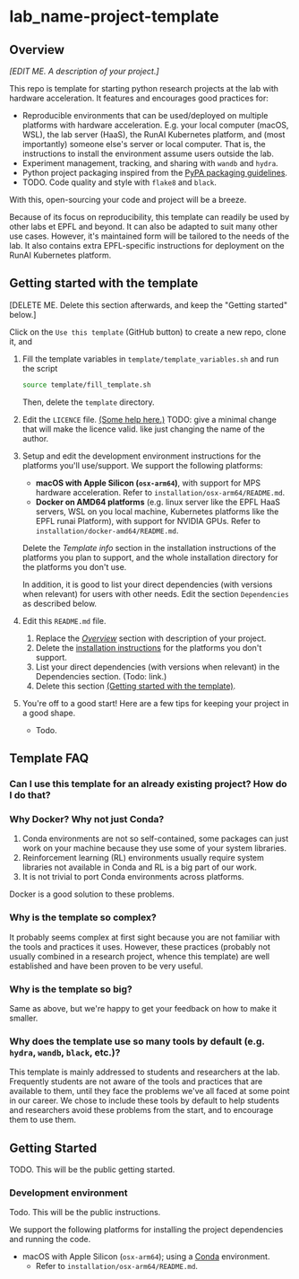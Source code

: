 # lab_name-project-template

## Overview

_[EDIT ME. A description of your project.]_

This repo is template for starting python research projects at the <lab-name> lab with hardware acceleration.
It features and encourages good practices for:

- Reproducible environments that can be used/deployed on multiple platforms with hardware acceleration.
  E.g. your local computer (macOS, WSL), the lab server (HaaS), the RunAI Kubernetes platform,
  and (most importantly) someone else's server or local computer.
  That is, the instructions to install the environment assume users outside the lab.
- Experiment management, tracking, and sharing with `wandb` and `hydra`.
- Python project packaging inspired from
  the [PyPA packaging guidelines](https://packaging.python.org/en/latest/tutorials/packaging-projects/).
- TODO. Code quality and style with `flake8` and `black`.

With this, open-sourcing your code and project will be a breeze.

Because of its focus on reproducibility, this template can readily be used by other labs et EPFL and beyond.
It can also be adapted to suit many other use cases.
However, it's maintained form will be tailored to the needs of the <lab-name> lab.
It also contains extra EPFL-specific instructions for deployment on the RunAI Kubernetes platform.

## Getting started with the template

[DELETE ME. Delete this section afterwards, and keep the "Getting started" below.]

Click on the `Use this template` (GitHub button) to create a new repo, clone it, and

1. Fill the template variables in `template/template_variables.sh` and run the script
   ```bash
   source template/fill_template.sh
   ```
   Then, delete the `template` directory.
2. Edit the `LICENCE`
   file. [(Some help here.)](https://docs.github.com/en/repositories/managing-your-repositorys-settings-and-features/customizing-your-repository/licensing-a-repository)
   TODO: give a minimal change that will make the licence valid. like just changing the name of the author.
3. Setup and edit the development environment instructions for the platforms you'll use/support.
   We support the following platforms:
    - **macOS with Apple Silicon (`osx-arm64`)**, with support for MPS hardware acceleration.
      Refer to `installation/osx-arm64/README.md`.
    - **Docker on AMD64 platforms** (e.g. linux server like the EPFL HaaS servers, WSL on you local machine, Kubernetes
      platforms like the EPFL runai Platform), with support for NVIDIA GPUs.
      Refer to `installation/docker-amd64/README.md`.

   Delete the _Template info_ section in the installation instructions of the platforms you plan to support, and the
   whole installation directory for the platforms you don't use.

   In addition, it is good to list your direct dependencies (with versions when relevant) for users with other needs.
   Edit the section `Dependencies` as described below.
4. Edit this `README.md` file.
    1. Replace the [_Overview_](#overview) section with description of your project.
    2. Delete the [installation instructions](#development-environment) for the platforms you don't support.
    3. List your direct dependencies (with versions when relevant) in the Dependencies section. (Todo: link.)
    4. Delete this section [(Getting started with the template)](#getting-started-with-the-template).
5. You're off to a good start! Here are a few tips for keeping your project in a good shape.
    - Todo.

## Template FAQ

### Can I use this template for an already existing project? How do I do that?

### Why Docker? Why not just Conda?

1. Conda environments are not so self-contained, some packages can just work on your machine because they use some of
   your system libraries.
2. Reinforcement learning (RL) environments usually require system libraries not available in Conda
   and RL is a big part of our work.
3. It is not trivial to port Conda environments across platforms.

Docker is a good solution to these problems.

### Why is the template so complex?

It probably seems complex at first sight because you are not familiar with the tools and practices it uses.
However, these practices (probably not usually combined in a research project, whence this template) are
well established and have been proven to be very useful.

### Why is the template so big?

Same as above, but we're happy to get your feedback on how to make it smaller.

### Why does the template use so many tools by default (e.g. `hydra`, `wandb`, `black`, etc.)?

This template is mainly addressed to students and researchers at the <lab-name> lab.
Frequently students are not aware of the tools and practices that are available to them, until they face the problems
we've all faced at some point in our career.
We chose to include these tools by default to help students and researchers avoid these problems from the start,
and to encourage them to use them.

## Getting Started

TODO. This will be the public getting started.

### Development environment

Todo. This will be the public instructions.

We support the following platforms for installing the project dependencies and running the code.

* macOS with Apple Silicon (`osx-arm64`); using a [Conda](https://docs.conda.io/en/latest/) environment.
    - Refer to `installation/osx-arm64/README.md`.